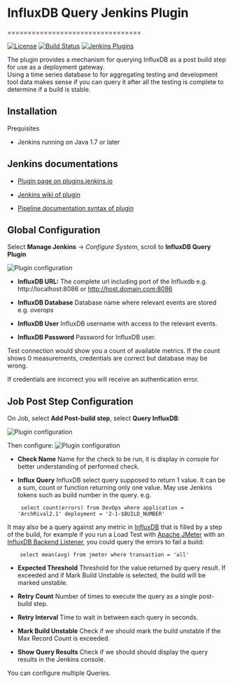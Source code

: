 # InfluxDB Query Jenkins Plugin
=================================


[![License](http://img.shields.io/:license-mit-brightgreen.svg)](https://opensource.org/licenses/MIT)
[![Build Status](https://ci.jenkins.io/job/Plugins/job/influxdb-query-plugin/job/master/badge/icon)](https://ci.jenkins.io/job/Plugins/job/influxdb-query-plugin/job/master/)
[![Jenkins Plugins](https://img.shields.io/jenkins/plugin/v/influxdb-query.svg)](https://plugins.jenkins.io/influxdb-query)

The plugin provides a mechanism for querying InfluxDB as a post build step for use as a deployment gateway.   
Using a time series database to for aggregating testing and development tool data makes sense if you can query it after all the testing is complete to determine if a build is stable.

## Installation
  Prequisites

  * Jenkins running on Java 1.7 or later

## Jenkins documentations

  * [Plugin page on plugins.jenkins.io](https://plugins.jenkins.io/influxdb-query)

  * [Jenkins wiki of plugin](https://wiki.jenkins.io/display/JENKINS/InfluxDB+Query+Plugin)

  * [Pipeline documentation syntax of plugin](https://jenkins.io/doc/pipeline/steps/influxdb-query/)

## Global Configuration

  Select **Manage Jenkins** -> *Configure System*, scroll to **InfluxDB Query Plugin**
  
![Plugin configuration](https://raw.githubusercontent.com/jenkinsci/influxdb-query-plugin/master/screenshots/JENKINS_INFLUXDB_PLUGIN_CONFIG.png)

  
  * **InfluxDB URL:**  The complete url including port of the Influxdb e.g. http://localhost:8086 or http://host.domain.com:8086 
  
  * **InfluxDB Database**  Database name where relevant events are stored e.g. _overops_
  
  * **InfluxDB User**  InfluxDB username with access to the relevant events.
  
  * **InfluxDB Password**  Password for InfluxDB user.
  
Test connection would show you a count of available metrics.  If the count shows 0 measurements, credentials are correct but database may be wrong.  

If credentials are incorrect you will receive an authentication error.
  

## Job Post Step Configuration

 On Job, select **Add Post-build step**, select **Query InfluxDB**:
 
![Plugin configuration](https://raw.githubusercontent.com/jenkinsci/influxdb-query-plugin/master/screenshots/JENKINS_INFLUXDB_PLUGIN_ADD_POST_BUILD_STEP.png)
 
Then configure:
![Plugin configuration](https://raw.githubusercontent.com/jenkinsci/influxdb-query-plugin/master/screenshots/JENKINS_INFLUXDB_PLUGIN_POST_BUILD_STEP_CONFIG.png)


  * **Check Name** Name for the check to be run, it is display in console for better understanding of performed check.
  * **Influx Query**  InfluxDB select query supposed to return 1 value. 
    It can be a sum, count or function returning only one value. 
    May use Jenkins tokens such as build number in the query. e.g.
    
         select count(errors) from DevOps where application = 'ArchRival2.1' deployment = '2-1-$BUILD_NUMBER'

   It may also be a query against any metric in [InfluxDB](https://www.influxdata.com/time-series-platform/influxdb/) that is filled by a step of the build, for example if you run a Load Test with 
   [Apache JMeter](https://jmeter.apache.org) with an [InfluxDB Backend Listener](https://jmeter.apache.org/usermanual/component_reference.html#Backend_Listener), you could query the errors to fail a build:
   
        select mean(avg) from jmeter where transaction = 'all'
     
  * **Expected Threshold**  Threshold for the value returned by query result. If exceeded and if Mark Build Unstable is selected, the build will be marked unstable.

  * **Retry Count**  Number of times to execute the query as a single post-build step.

  * **Retry Interval**  Time to wait in between each query in seconds.

  * **Mark Build Unstable**  Check if we should mark the build unstable if the Max Record Count is exceeded.  

  * **Show Query Results**  Check if we should should display the query results in the Jenkins console.

  You can configure multiple Queries.